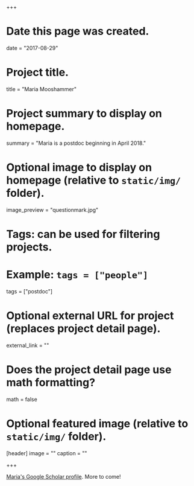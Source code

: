 +++
# Date this page was created.
date = "2017-08-29"

# Project title.
title = "Maria Mooshammer"

# Project summary to display on homepage.
summary = "Maria is a postdoc beginning in April 2018."

# Optional image to display on homepage (relative to `static/img/` folder).
image_preview = "questionmark.jpg"

# Tags: can be used for filtering projects.
# Example: `tags = ["people"]`
tags = ["postdoc"]

# Optional external URL for project (replaces project detail page).
external_link = ""

# Does the project detail page use math formatting?
math = false

# Optional featured image (relative to `static/img/` folder).
[header]
image = ""
caption = ""

+++

[Maria's Google Scholar profile](https://scholar.google.at/citations?user=rdK7vq0AAAAJ&hl=en). More to come!
